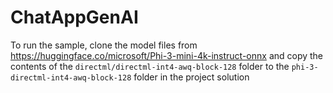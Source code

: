 # ChatAppGenAI

To run the sample, clone the model files from https://huggingface.co/microsoft/Phi-3-mini-4k-instruct-onnx and copy the contents of the `directml/directml-int4-awq-block-128` folder to the `phi-3-directml-int4-awq-block-128` folder in the project solution

